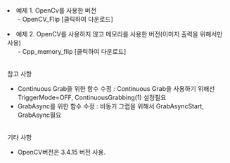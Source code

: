 <li>예제 1. OpenCv를 사용한 버전 
<ul>- OpenCV_Flip [클릭하여 다운로드]
</ul><li>예제 2. OpenCV를 사용하지 않고 메모리를 사용한 버전(이미지 출력을 위해서만 사용) 
<ul>- Cpp_memory_flip [클릭하여 다운로드]
</ul>

<br> 참고 사항
 - Continuous Grab을 위한 함수 수정 : Continuous Grab을 사용하기 위해선 TriggerMode=OFF, ContinuousGrabbing(1) 설정필요
 - GrabAsync를 위한 함수 수정 : 비동기 그랩을 위해서 GrabAsyncStart, GrabAsync필요

<br> 기타 사항
 - OpenCV버전은 3.4.15 버전 사용.
